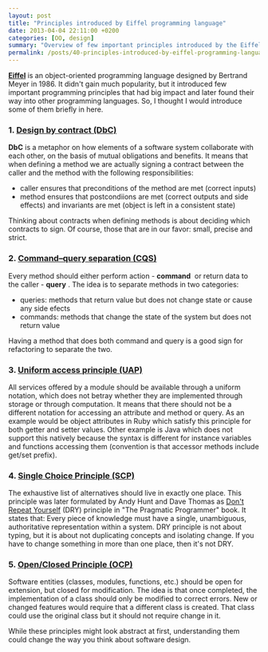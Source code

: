 ```yaml
---
layout: post
title: "Principles introduced by Eiffel programming language"
date: 2013-04-04 22:11:00 +0200
categories: [OO, design]
summary: "Overview of few important principles introduced by the Eiffel programming language."
permalink: /posts/40-principles-introduced-by-eiffel-programming-language
---
```


[**Eiffel**](http://en.wikipedia.org/wiki/Eiffel_(programming_language) "Eiffel programming language") is an object-oriented programming language designed by Bertrand Meyer in 1986. It didn't gain much popularity, but it introduced few important programming principles that had big impact and later found their way into other programming languages. So, I thought I would introduce some of them briefly in here.

### 1. [Design by contract (DbC)](http://en.wikipedia.org/wiki/Design_by_contract "Design by contract (DbC)")

**DbC** is a metaphor on how elements of a software system collaborate with each other, on the basis of mutual obligations and benefits. It means that when defining a method we are actually signing a contract between the caller and the method with the following responsibilities:

- caller ensures that preconditions of the method are met (correct inputs)
- method ensures that postcondiions are met (correct outputs and side effects) and invariants are met (object is left in a consistent state)

Thinking about contracts when defining methods is about deciding which contracts to sign. Of course, those that are in our favor: small, precise and strict.

### 2. [Command–query separation (CQS)](http://en.wikipedia.org/wiki/Command-query_separation "Command–query separation (CQS)")

Every method should either perform action - **command**  or return data to the caller - **query** . The idea is to separate methods in two categories:

- queries: methods that return value but does not change state or cause any side efects
- commands: methods that change the state of the system but does not return value

Having a method that does both command and query is a good sign for refactoring to separate the two.

### 3. [Uniform access principle (UAP)](http://en.wikipedia.org/wiki/Uniform_access_principle "Uniform access principle (UAP)")

All services offered by a module should be available through a uniform notation, which does not betray whether they are implemented through storage or through computation. It means that there should not be a different notation for accessing an attribute and method or query. As an example would be object attributes in Ruby which satisfy this principle for both getter and setter values. Other example is Java which does not support this natively because the syntax is different for instance variables and functions accessing them (convention is that accessor methods include get/set prefix).

### 4. [Single Choice Principle (SCP)](http://en.wikipedia.org/wiki/Single_choice_principle "Single Choice Principle (SCP)")

The exhaustive list of alternatives should live in exactly one place. This principle was later formulated by Andy Hunt and Dave Thomas as [Don't Repeat Yourself](http://en.wikipedia.org/wiki/Don't_repeat_yourself "Don't Repeat Yourself") (DRY) principle in "The Pragmatic Programmer" book. It states that: Every piece of knowledge must have a single, unambiguous, authoritative representation within a system. DRY principle is not about typing, but it is about not duplicating concepts and isolating change. If you have to change something in more than one place, then it's not DRY.

### 5. [Open/Closed Principle (OCP)](http://en.wikipedia.org/wiki/Open_Closed_Principle "Open/Closed Principle (OCP)")

Software entities (classes, modules, functions, etc.) should be open for extension, but closed for modification. The idea is that once completed, the implementation of a class should only be modified to correct errors. New or changed features would require that a different class is created. That class could use the original class but it should not require change in it.

While these principles might look abstract at first, understanding them could change the way you think about software design.
